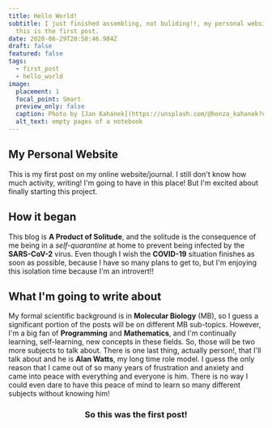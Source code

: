 ```yaml
---
title: Hello World!
subtitle: I just finished assembling, not buliding!!, my personal website, and
  this is the first post.
date: 2020-06-29T20:50:46.984Z
draft: false
featured: false
tags:
  - first_post
  - hello_world
image:
  placement: 1
  focal_point: Smart
  preview_only: false
  caption: Photo by [Jan Kahánek](https://unsplash.com/@honza_kahanek?utm_source=unsplash&amp;utm_medium=referral&amp;utm_content=creditCopyText) on [Unsplash](/?utm_source=unsplash&amp;utm_medium=referral&amp;utm_content=creditCopyText)
  alt_text: empty pages of a notebook
---
```


## My Personal Website  
This is my first post on my online website/journal. I still don't know how much activity, writing! I'm going to have in this place! But I'm excited about finally starting this project.

## How it began
This blog is **A Product of Solitude**, and the solitude is the consequence of me being in a _self-quarantine_ at home to prevent being infected by the **SARS-CoV-2** virus. Even though I wish the **COVID-19** situation finishes as soon as possible, because I have so many plans to get to, but I'm enjoying this isolation time because I'm an introvert!!

## What I'm going to write about
My formal scientific background is in **Molecular Biology** (MB), so I guess a significant portion of the posts will be on different MB sub-topics. However, I'm a big fan of **Programming** and **Mathematics**, and I'm continually learning, self-learning, new concepts in these fields. So, those will be two more subjects to talk about. There is one last thing, actually person!, that I'll talk about and he is **Alan Watts**, my long time role model. I guess the only reason that I came out of so many years of frustration and anxiety and came into peace with everything and everyone is him. There is no way I could even dare to have this peace of mind to learn so many different subjects without knowing him!

<h3 align="center">So this was the first post!</h3>
